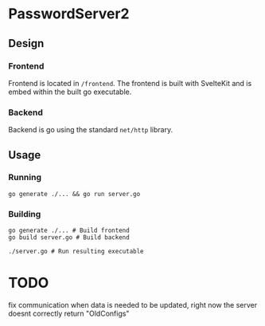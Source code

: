 # PasswordServer2

## Design
### Frontend
Frontend is located in `/frontend`. The frontend is built with SvelteKit and is embed within the built go executable.

### Backend
Backend is go using the standard `net/http` library. 

## Usage
### Running
`go generate ./... && go run server.go`

### Building
```
go generate ./... # Build frontend
go build server.go # Build backend

./server.go # Run resulting executable
```

# TODO

fix communication when data is needed to be updated, right now the server doesnt correctly return "OldConfigs"